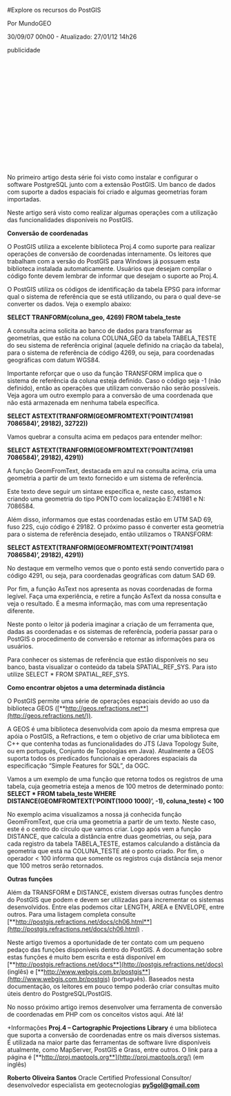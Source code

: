 #Explore os recursos do PostGIS

Por MundoGEO

30/09/07 00h00 - Atualizado: 27/01/12 14h26

publicidade

<iframe id="google_ads_iframe_/3221002/Home_Fixas_2" title="3rd party ad content" name="google_ads_iframe_/3221002/Home_Fixas_2" width="300" height="250" scrolling="no" marginwidth="0" marginheight="0" frameborder="0" role="region" aria-label="Advertisement" tabindex="0" allow="attribution-reporting" srcdoc="" data-google-container-id="3" data-load-complete="true" style="box-sizing: border-box; border: 0px; vertical-align: bottom;"></iframe>

No primeiro artigo desta série foi visto como instalar e configurar o software PostgreSQL junto com a extensão PostGIS. Um banco de dados com suporte a dados espaciais foi criado e algumas geometrias foram importadas.

Neste artigo será visto como realizar algumas operações com a utilização das funcionalidades disponíveis no PostGIS.

**Conversão de coordenadas**

O PostGIS utiliza a excelente biblioteca Proj.4 como suporte para realizar operações de conversão de coordenadas internamente. Os leitores que trabalham com a versão do PostGIS para Windows já possuem esta biblioteca instalada automaticamente. Usuários que desejam compilar o código fonte devem lembrar de informar que desejam o suporte ao Proj.4.

O PostGIS utiliza os códigos de identificação da tabela EPSG para informar qual o sistema de referência que se está utilizando, ou para o qual deve-se converter os dados.
Veja o exemplo abaixo:

**SELECT TRANFORM(coluna_geo, 4269) FROM tabela_teste**

A consulta acima solicita ao banco de dados para transformar as geometrias, que estão na coluna COLUNA_GEO da tabela TABELA_TESTE do seu sistema de referência original (aquele definido na criação da tabela), para o sistema de referência de código 4269, ou seja, para coordenadas geográficas com datum WGS84.

Importante reforçar que o uso da função TRANSFORM implica que o sistema de referência da coluna esteja definido. Caso o código seja -1 (não definido), então as operações que utilizam conversão não serão possíveis.
Veja agora um outro exemplo para a conversão de uma coordenada que não está armazenada em nenhuma tabela específica.

**SELECT ASTEXT(TRANFORM(GEOMFROMTEXT(‘POINT(741981 7086584)’, 29182), 32722))**

Vamos quebrar a consulta acima em pedaços para entender melhor:

**SELECT ASTEXT(TRANFORM(GEOMFROMTEXT(‘POINT(741981 7086584)’, 29182), 4291))**

A função GeomFromText, destacada em azul na consulta acima, cria uma geometria a partir de um texto fornecido e um sistema de referência.

Este texto deve seguir um sintaxe específica e, neste caso, estamos criando uma geometria do tipo PONTO com localização E:741981 e N: 7086584.

Além disso, informamos que estas coordenadas estão em UTM SAD 69, fuso 22S, cujo código é 29182.
O próximo passo é converter esta geometria para o sistema de referência desejado, então utilizamos o TRANSFORM:

**SELECT ASTEXT(TRANFORM(GEOMFROMTEXT(‘POINT(741981 7086584)’, 29182), 4291))**

No destaque em vermelho vemos que o ponto está sendo convertido para o código 4291, ou seja, para coordenadas geográficas com datum SAD 69.

Por fim, a função AsText nos apresenta as novas coordenadas de forma legível. Faça uma experiência, e retire a função AsText da nossa consulta e veja o resultado. É a mesma informação, mas com uma representação diferente.

Neste ponto o leitor já poderia imaginar a criação de um ferramenta que, dadas as coordenadas e os sistemas de referência, poderia passar para o PostGIS o procedimento de conversão e retornar as informações para os usuários.

Para conhecer os sistemas de referência que estão disponíveis no seu banco, basta visualizar o conteúdo da tabela SPATIAL_REF_SYS. Para isto utilize SELECT * FROM SPATIAL_REF_SYS.

**Como encontrar objetos a uma determinada distância**

O PostGIS permite uma série de operações espaciais devido ao uso da biblioteca GEOS ([**http://geos.refractions.net**](http://geos.refractions.net/)).

A GEOS é uma biblioteca desenvolvida com apoio da mesma empresa que apóia o PostGIS, a Refractions, e tem o objetivo de criar uma biblioteca em C++ que contenha todas as funcionalidades do JTS (Java Topology Suite, ou em português, Conjunto de Topologias em Java). Atualmente a GEOS suporta todos os predicados funcionais e operadores espaciais da especificação “Simple Features for SQL”, da OGC.

Vamos a um exemplo de uma função que retorna todos os registros de uma tabela, cuja geometria esteja a menos de 100 metros de determinado ponto:
**SELECT \*
FROM tabela_teste
WHERE DISTANCE(GEOMFROMTEXT(‘POINT(1000 1000)’, -1), coluna_teste) < 100**

No exemplo acima visualizamos a nossa já conhecida função GeomFromText, que cria uma geometria a partir de um texto. Neste caso, este é o centro do círculo que vamos criar. Logo após vem a função DISTANCE, que calcula a distância entre duas geometrias, ou seja, para cada registro da tabela TABELA_TESTE, estamos calculando a distância da geometria que está na COLUNA_TESTE até o ponto criado. Por fim, o operador < 100 informa que somente os registros cuja distância seja menor que 100 metros serão retornados.

**Outras funções**

Além da TRANSFORM e DISTANCE, existem diversas outras funções dentro do PostGIS que podem e devem ser utilizadas para incrementar os sistemas desenvolvidos. Entre elas podemos citar LENGTH, AREA e ENVELOPE, entre outros. Para uma listagem completa consulte [**http://postgis.refractions.net/docs/ch06.html**](http://postgis.refractions.net/docs/ch06.html) .

Neste artigo tivemos a oportunidade de ter contato com um pequeno pedaço das funções disponíveis dentro do PostGIS. A documentação sobre estas funções é muito bem escrita e está disponível em [**http://postgis.refractions.net/docs**](http://postgis.refractions.net/docs) (inglês) e [**http://www.webgis.com.br/postgis**](http://www.webgis.com.br/postgis) (português). Baseados nesta documentação, os leitores em pouco tempo poderão criar consultas muito úteis dentro do
PostgreSQL/PostGIS.

No nosso próximo artigo iremos desenvolver uma ferramenta de conversão de coordenadas em PHP com os conceitos vistos aqui. Até lá!

+Informações
**Proj.4 – Cartographic Projections Library** é uma biblioteca que suporta a conversão de coordenadas entre os mais diversos sistemas. É utilizada na maior parte das ferramentas de software livre disponíveis atualmente, como MapServer, PostGIS e Grass, entre outros. O link para a página é [**http://proj.maptools.org**](http://proj.maptools.org/) 
(em inglês)

**Roberto Oliveira Santos**
Oracle Certified Professional
Consultor/ desenvolvedor especialista em geotecnologias
[**py5gol@gmail.com**](mailto:py5gol@gmail.com) 